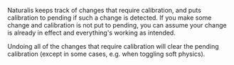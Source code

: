 Naturalis keeps track of changes that require calibration, and puts calibration to pending if such a change is detected. If you make some change and calibration is not put to pending, you can assume your change is already in effect and everything's working as intended.

Undoing all of the changes that require calibration will clear the pending calibration (except in some cases, e.g. when toggling soft physics).
